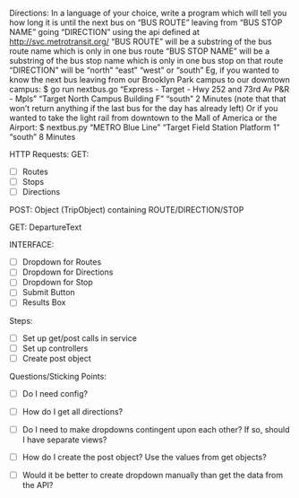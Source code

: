 Directions:
In a language of your choice, write a program which will tell you how long it is until the next bus on “BUS ROUTE” leaving from “BUS STOP NAME” going “DIRECTION” using the api defined at http://svc.metrotransit.org/
“BUS ROUTE” will be a substring of the bus route name which is only in one bus route
“BUS STOP NAME” will be a substring of the bus stop name which is only in one bus stop on that route
“DIRECTION” will be “north” “east” “west” or “south”
Eg, if you wanted to know the next bus leaving from our Brooklyn Park campus to our downtown campus:
$ go run nextbus.go “Express - Target - Hwy 252 and 73rd Av P&R - Mpls” “Target North Campus Building F” “south”
2 Minutes
(note that that won’t return anything if the last bus for the day has already left)
Or if you wanted to take the light rail from downtown to the Mall of America or the Airport:
$ nextbus.py “METRO Blue Line” “Target Field Station Platform 1” “south”
8 Minutes




HTTP Requests:
GET: 
- [ ] Routes
- [ ] Stops
- [ ] Directions

POST: 
Object (TripObject) containing ROUTE/DIRECTION/STOP

GET:
DepartureText

INTERFACE:
- [ ] Dropdown for Routes
- [ ] Dropdown for Directions
- [ ] Dropdown for Stop
- [ ] Submit Button
- [ ] Results Box

Steps:
- [ ] Set up get/post calls in service
- [ ] Set up controllers
- [ ] Create post object

Questions/Sticking Points:
- [ ] Do I need config?
- [ ] How do I get all directions?
- [ ] Do I need to make dropdowns contingent upon each other? If so, should I have separate views?
- [ ] How do I create the post object? Use the values from get objects?
- [ ] Would it be better to create dropdown manually than get the data from the API?

